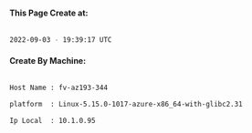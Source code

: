 
   
#### This Page Create at:

```bash

2022-09-03 - 19:39:17 UTC

```

#### Create By Machine:

```bash

Host Name : fv-az193-344

platform  : Linux-5.15.0-1017-azure-x86_64-with-glibc2.31

Ip Local  : 10.1.0.95

```

